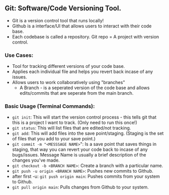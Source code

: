 ## Git: Software/Code Versioning Tool. 

- Git is a version control tool that runs locally!
- Github is a interface/UI that allows users to interact with their code base. 
- Each codebase is called a repository. Git repo = A project with version control. 

### Use Cases: 
- Tool for tracking different versions of your code base. 
- Applies each individual file and helps you revert back incase of any issues. 
- Allows users to work collaboratively using "branches" 
    - A Branch - is a seperated version of the code base and allows edits/commits that are seperate from the main branch. 

### Basic Usage (Terminal Commands): 
- `git init`: This will start the version control process - this tells git that this is a project I want to track. (Only need to run this once!) 
- `git status`: This will list files that are edited/not tracking. 
- `git add`: This will add files into the save point/staging. (Staging is the set of files that you add to your save point.)
- `git commit -m "<MESSSAGE NAME>`": Is a save point that saves things in staging, that way you can revert your code back to incase of any bugs/issues. Message Name is usually a brief description of the changes you've made. 
- `git checkout -b <BRANCH NAME>`: Create a branch with a particular name. 
- `git push -u origin <BRANCH NAME>`: Pushes new commits to Github. 
- after first -u: `git push origin main`: Pushes commits from your system to Github.
- `git pull origin main`: Pulls changes from Github to your system.